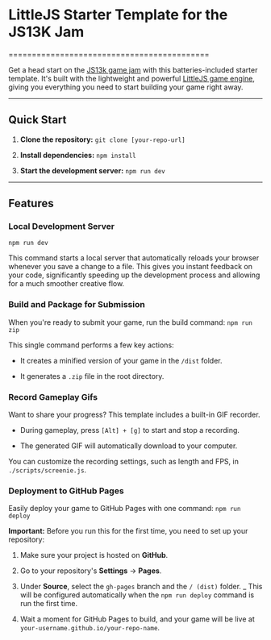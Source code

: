 # LittleJS Starter Template for the JS13K Jam

===========================================

Get a head start on the [JS13k game jam](https://js13kgames.com/) with this
batteries-included starter template. It's built with the lightweight
and powerful [LittleJS game engine](https://littlejs.org/), giving
you everything you need to start building your game right away.

* * *

## **Quick Start**

1. **Clone the repository:** `git clone [your-repo-url]`

2. **Install dependencies:** `npm install`

3. **Start the development server:** `npm run dev`

* * *

## **Features**

### Local Development Server

    npm run dev

This command starts a local server that automatically reloads your browser whenever
you save a change to a file. This gives you instant feedback on your code, significantly
speeding up the development process and allowing for a much smoother creative flow.

### **Build and Package for Submission**

When you're ready to submit your game, run the build command: `npm run zip`

This single command performs a few key actions:

* It creates a minified version of your game in the `/dist` folder.
  
* It generates a `.zip` file in the root directory.

### **Record Gameplay Gifs**

Want to share your progress? This template includes a built-in GIF recorder.

* During gameplay, press `[Alt] + [g]` to start and stop a recording.

* The generated GIF will automatically download to your computer.

You can customize the recording settings, such as length and FPS, in `./scripts/screenie.js`.

### **Deployment to GitHub Pages**

Easily deploy your game to GitHub Pages with one command: `npm run deploy`

**Important:** Before you run this for the first time, you need to set up your repository:

1. Make sure your project is hosted on **GitHub**.

2. Go to your repository's **Settings** -> **Pages**.

3. Under **Source**, select the `gh-pages` branch and the `/ (dist)` folder. _
This will be configured automatically when the `npm run deploy` command is
run the first time.

4. Wait a moment for GitHub Pages to build, and your game will be live at `your-username.github.io/your-repo-name`.
